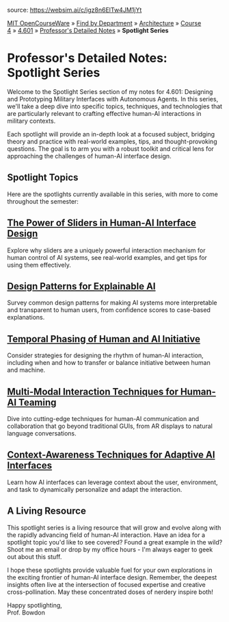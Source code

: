 source: https://websim.ai/c/igz8n6ElTw4JM1jYt

[MIT OpenCourseWare](https://ocw.mit.edu/) » [Find by Department](https://ocw.mit.edu/find-by-department) » [Architecture](https://ocw.mit.edu/course-lists/architecture) » [Course 4](https://ocw.mit.edu/course/4) » [4.601](https://ocw.mit.edu/course/4/4.601-designing-and-prototyping-military-interfaces-with-autonomous-agents-fall-2023) » [Professor's Detailed Notes](https://ocw.mit.edu/course/4/4.601-designing-and-prototyping-military-interfaces-with-autonomous-agents-fall-2023/professors-detailed-notes) » **Spotlight Series**

# Professor's Detailed Notes: Spotlight Series

Welcome to the Spotlight Series section of my notes for 4.601: Designing and Prototyping Military Interfaces with Autonomous Agents. In this series, we'll take a deep dive into specific topics, techniques, and technologies that are particularly relevant to crafting effective human-AI interactions in military contexts.

Each spotlight will provide an in-depth look at a focused subject, bridging theory and practice with real-world examples, tips, and thought-provoking questions. The goal is to arm you with a robust toolkit and critical lens for approaching the challenges of human-AI interface design.

## Spotlight Topics

Here are the spotlights currently available in this series, with more to come throughout the semester:

## [The Power of Sliders in Human-AI Interface Design](https://ocw.mit.edu/course/4/4.601-designing-and-prototyping-military-interfaces-with-autonomous-agents-fall-2023/professors-detailed-notes/spotlight-on/sliders-)

Explore why sliders are a uniquely powerful interaction mechanism for human control of AI systems, see real-world examples, and get tips for using them effectively.

## [Design Patterns for Explainable AI](https://ocw.mit.edu/course/4/4.601-designing-and-prototyping-military-interfaces-with-autonomous-agents-fall-2023/professors-detailed-notes/spotlight-on/design-patterns-for-explainable-ai)

Survey common design patterns for making AI systems more interpretable and transparent to human users, from confidence scores to case-based explanations.

## [Temporal Phasing of Human and AI Initiative](https://ocw.mit.edu/course/4/4.601-designing-and-prototyping-military-interfaces-with-autonomous-agents-fall-2023/professors-detailed-notes/spotlight-on/temporal-phasing-of-human-and-ai-initiative)

Consider strategies for designing the rhythm of human-AI interaction, including when and how to transfer or balance initiative between human and machine.

## [Multi-Modal Interaction Techniques for Human-AI Teaming](https://ocw.mit.edu/course/4/4.601-designing-and-prototyping-military-interfaces-with-autonomous-agents-fall-2023/professors-detailed-notes/spotlight-on/multi-modal-interaction-techniques-for-human-ai-teaming)

Dive into cutting-edge techniques for human-AI communication and collaboration that go beyond traditional GUIs, from AR displays to natural language conversations.

## [Context-Awareness Techniques for Adaptive AI Interfaces](https://ocw.mit.edu/course/4/4.601-designing-and-prototyping-military-interfaces-with-autonomous-agents-fall-2023/professors-detailed-notes/spotlight-on/context-awareness-techniques-for-adaptive-ai-interfaces)

Learn how AI interfaces can leverage context about the user, environment, and task to dynamically personalize and adapt the interaction.

## A Living Resource

This spotlight series is a living resource that will grow and evolve along with the rapidly advancing field of human-AI interaction. Have an idea for a spotlight topic you'd like to see covered? Found a great example in the wild? Shoot me an email or drop by my office hours - I'm always eager to geek out about this stuff.

I hope these spotlights provide valuable fuel for your own explorations in the exciting frontier of human-AI interface design. Remember, the deepest insights often live at the intersection of focused expertise and creative cross-pollination. May these concentrated doses of nerdery inspire both!

Happy spotlighting,  
Prof. Bowdon